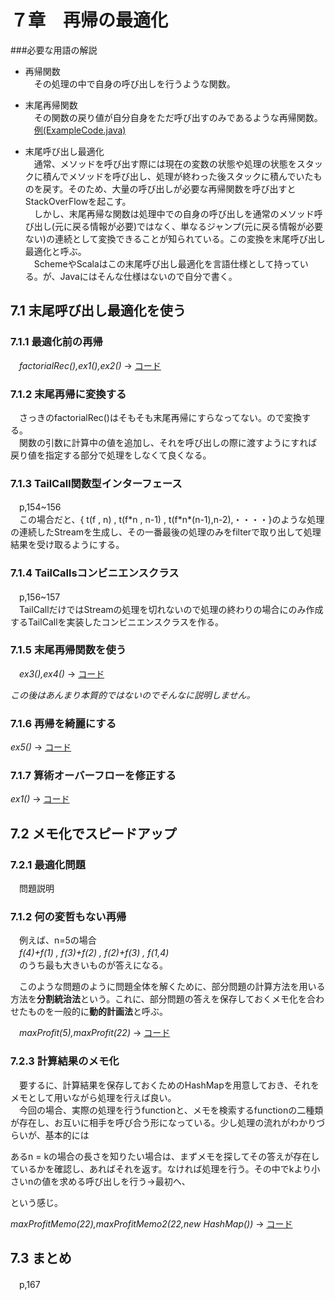 # ７章　再帰の最適化

###必要な用語の解説

 * 再帰関数   
　その処理の中で自身の呼び出しを行うような関数。  

 * 末尾再帰関数   
　その関数の戻り値が自分自身をただ呼び出すのみであるような再帰関数。  
　[例(ExampleCode.java)](https://github.com/HM-MEA/Functional-c7/blob/master/src/main/java/recur/fpij/ExampleCode.java)

 * 末尾呼び出し最適化  
　通常、メソッドを呼び出す際には現在の変数の状態や処理の状態をスタックに積んでメソッドを呼び出し、処理が終わった後スタックに積んでいたものを戻す。そのため、大量の呼び出しが必要な再帰関数を呼び出すとStackOverFlowを起こす。  
　しかし、末尾再帰な関数は処理中での自身の呼び出しを通常のメソッド呼び出し(元に戻る情報が必要)ではなく、単なるジャンプ(元に戻る情報が必要ない)の連続として変換できることが知られている。この変換を末尾呼び出し最適化と呼ぶ。  
　SchemeやScalaはこの末尾呼び出し最適化を言語仕様として持っている。が、Javaにはそんな仕様はないので自分で書く。


## 7.1 末尾呼び出し最適化を使う
### 7.1.1 最適化前の再帰
　*factorialRec(),ex1(),ex2()* → [コード](https://github.com/HM-MEA/Functional-c7/blob/master/src/main/java/recur/fpij/Factorial.java)
### 7.1.2 末尾再帰に変換する
　さっきのfactorialRec()はそもそも末尾再帰にすらなってない。ので変換する。  
　関数の引数に計算中の値を追加し、それを呼び出しの際に渡すようにすれば戻り値を指定する部分で処理をしなくて良くなる。
### 7.1.3 TailCall関数型インターフェース
　p,154~156  
　この場合だと、{ t(f , n) , t(f\*n , n-1) , t(f\*n\*(n-1),n-2),・・・・}のような処理の連続したStreamを生成し、その一番最後の処理のみをfilterで取り出して処理結果を受け取るようにする。
### 7.1.4 TailCallsコンビニエンスクラス
 　p,156~157  
　TailCallだけではStreamの処理を切れないので処理の終わりの場合にのみ作成するTailCallを実装したコンビニエンスクラスを作る。
### 7.1.5 末尾再帰関数を使う
　*ex3(),ex4()* → [コード](https://github.com/HM-MEA/Functional-c7/blob/master/src/main/java/recur/fpij/Factorial.java)

*この後はあんまり本質的ではないのでそんなに説明しません。*
### 7.1.6 再帰を綺麗にする
  *ex5()* → [コード](https://github.com/HM-MEA/Functional-c7/blob/master/src/main/java/recur/fpij/Factorial.java)
### 7.1.7 算術オーバーフローを修正する
  *ex1()* → [コード](https://github.com/HM-MEA/Functional-c7/blob/master/src/main/java/recur/fpij/BigFactorial.java)


## 7.2 メモ化でスピードアップ
### 7.2.1 最適化問題
　問題説明
### 7.1.2 何の変哲もない再帰  
　例えば、n=5の場合  
　*f(4)+f(1) , f(3)+f(2) , f(2)+f(3) , f(1,4)*  
　のうち最も大きいものが答えになる。

　このような問題のように問題全体を解くために、部分問題の計算方法を用いる方法を**分割統治法**という。これに、部分問題の答えを保存しておくメモ化を合わせたものを一般的に**動的計画法**と呼ぶ。

　*maxProfit(5),maxProfit(22)*  → [コード](https://github.com/HM-MEA/Functional-c7/blob/master/src/main/java/recur/fpij/RodCutterBasic.java)

### 7.2.3 計算結果のメモ化
　要するに、計算結果を保存しておくためのHashMapを用意しておき、それをメモとして用いながら処理を行えば良い。  
　今回の場合、実際の処理を行うfunctionと、メモを検索するfunctionの二種類が存在し、お互いに相手を呼び合う形になっている。少し処理の流れがわかりづらいが、基本的には

あるn = kの場合の長さを知りたい場合は、まずメモを探してその答えが存在しているかを確認し、あればそれを返す。なければ処理を行う。その中でkより小さいnの値を求める呼び出しを行う→最初へ、

という感じ。

*maxProfitMemo(22),maxProfitMemo2(22,new HashMap())* → [コード](https://github.com/HM-MEA/Functional-c7/blob/master/src/main/java/recur/fpij/RodCutterBasic.java)


## 7.3 まとめ
　p,167

